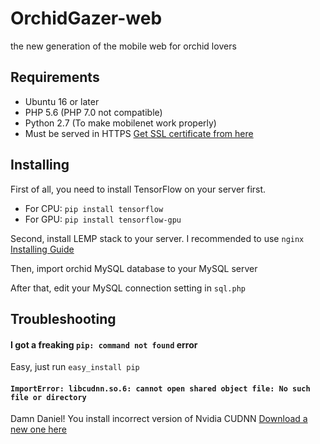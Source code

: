 # OrchidGazer-web
the new generation of the mobile web for orchid lovers

## Requirements
 - Ubuntu 16 or later
 - PHP 5.6 (PHP 7.0 not compatible)
 - Python 2.7 (To make mobilenet work properly)
 - Must be served in HTTPS [Get SSL certificate from here](https://letsencrypt.org/)

## Installing

First of all, you need to install TensorFlow on your server first.
 - For CPU: `pip install tensorflow`
 - For GPU: `pip install tensorflow-gpu`

 Second, install LEMP stack to your server. I recommended to use `nginx` [Installing Guide](https://www.digitalocean.com/community/tutorials/how-to-install-linux-nginx-mysql-php-lemp-stack-in-ubuntu-16-04)

Then, import orchid MySQL database to your MySQL server

After that, edit your MySQL connection setting in `sql.php`

## Troubleshooting

 #### I got a freaking `pip: command not found` error
 Easy, just run `easy_install pip`

 #### `ImportError: libcudnn.so.6: cannot open shared object file: No such file or directory`
 Damn Daniel! You install incorrect version of Nvidia CUDNN [Download a new one here](https://developer.nvidia.com/rdp/cudnn-download)
